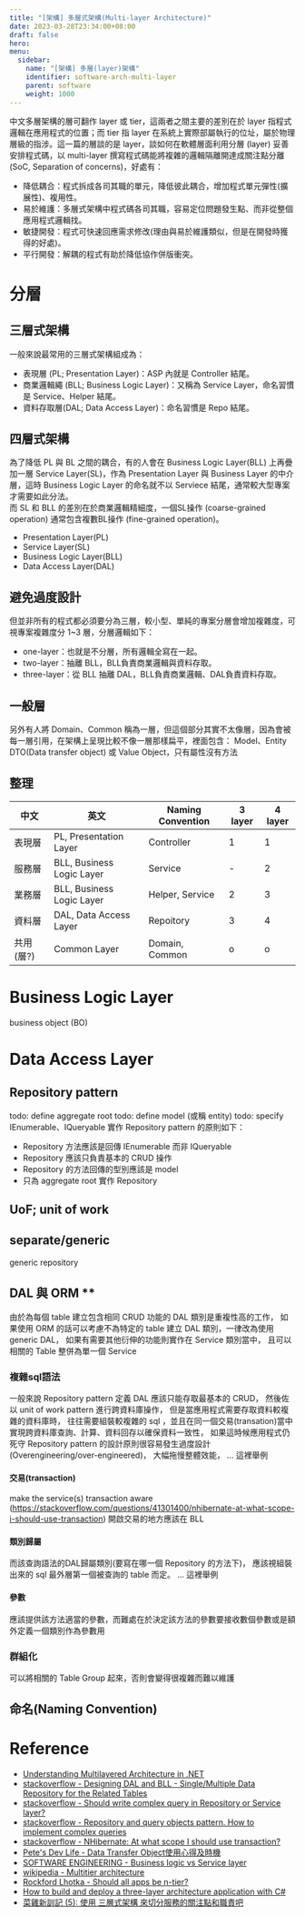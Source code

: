 ```yaml
---
title: "[架構] 多層式架構(Multi-layer Architecture)"
date: 2023-03-28T23:34:00+08:00
draft: false
hero: 
menu:
  sidebar:
    name: "[架構] 多層(layer)架構"
    identifier: software-arch-multi-layer
    parent: software
    weight: 1000
---
```

中文多層架構的層可翻作 layer 或 tier，這兩者之間主要的差別在於 layer 指程式邏輯在應用程式的位置；而 tier 指 layer 在系統上實際部屬執行的位址，屬於物理層級的指涉。這一篇的層談的是 layer，談如何在軟體層面利用分層 (layer) 妥善安排程式碼，以 multi-layer 撰寫程式碼能將複雜的邏輯隔離開達成關注點分離(SoC, Separation of concerns)，好處有：
  - 降低耦合：程式拆成各司其職的單元，降低彼此耦合，增加程式單元彈性(擴展性)、複用性。
  - 易於維護：多層式架構中程式碼各司其職，容易定位問題發生點、而非從整個應用程式邏輯找。
  - 敏捷開發：程式可快速回應需求修改(理由與易於維護類似，但是在開發時獲得的好處)。
  - 平行開發：解耦的程式有助於降低協作併版衝突。

# 分層
## 三層式架構
一般來說最常用的三層式架構組成為：
- 表現層 (PL; Presentation Layer)：ASP 內就是 Controller 結尾。
- 商業邏輯繩 (BLL; Business Logic Layer)：又稱為 Service Layer，命名習慣是 Service、Helper 結尾。
- 資料存取層(DAL; Data Access Layer)：命名習慣是 Repo 結尾。



## 四層式架構
為了降低 PL 與 BL 之間的耦合，有的人會在 Business Logic Layer(BLL) 上再疊加一層 Service Layer(SL)，作為 Presentation Layer 與 Business Layer 的中介層，這時 Business Logic Layer 的命名就不以 Serviece 結尾，通常較大型專案才需要如此分法。  
而 SL 和 BLL 的差別在於商業邏輯精細度，一個SL操作 (coarse-grained operation) 通常包含複數BL操作 (fine-grained operation)。
- Presentation Layer(PL)
- Service Layer(SL)
- Business Logic Layer(BLL)
- Data Access Layer(DAL)

## 避免過度設計
但並非所有的程式都必須要分為三層，較小型、單純的專案分層會增加複雜度，可視專案複雜度分 1~3 層，分層邏輯如下：
- one-layer：也就是不分層，所有邏輯全寫在一起。
- two-layer：抽離 BLL，BLL負責商業邏輯與資料存取。
- three-layer：從 BLL 抽離 DAL，BLL負責商業邏輯、DAL負責資料存取。

## 一般層
另外有人將 Domain、Common 稱為一層，但這個部分其實不太像層，因為會被每一層引用，在架構上呈現比較不像一層那樣扁平，裡面包含：
Model、Entity
DTO(Data transfer object) 或 Value Object，只有屬性沒有方法

## 整理
|中文|英文|Naming Convention|3 layer|4 layer|
|-|-|-|-|-|
|表現層|PL, Presentation Layer| Controller|1|1|
|服務層|BLL, Business Logic Layer| Service|-|2|
|業務層|BLL, Business Logic Layer| Helper, Service|2|3|
|資料層|DAL, Data Access Layer| Repoitory|3|4|
|共用(層?)|Common Layer| Domain, Common|o|o|

# Business Logic Layer
business object (BO)
# Data Access Layer
## Repository pattern
todo: define aggregate root
todo: define model (或稱 entity)
todo: specify IEnumerable、IQueryable
實作 Repository pattern 的原則如下：
- Repository 方法應該是回傳 IEnumerable 而非 IQueryable
- Repository 應該只負責基本的 CRUD 操作
- Repository 的方法回傳的型別應該是 model
- 只為 aggregate root 實作 Repository 
## UoF; unit of work
## separate/generic
generic repository
## DAL 與 ORM **
由於為每個 table 建立包含相同 CRUD 功能的 DAL 類別是重複性高的工作，
如果使用 ORM 的話可以考慮不為特定的 table 建立 DAL 類別，一律改為使用 generic DAL，
如果有需要其他衍伸的功能則實作在 Service 類別當中，
且可以相關的 Table 整併為單一個 Service

### 複雜sql語法
一般來說 Repository pattern 定義 DAL 應該只能存取最基本的 CRUD，
然後佐以 unit of work pattern 進行跨資料庫操作，
但是當應用程式需要存取資料較複雜的資料庫時，
往往需要組裝較複雜的 sql ，並且在同一個交易(transation)當中實現跨資料庫查詢、計算、資料回存以確保資料一致性，
如果這時候應用程式仍死守 Repository pattern 的設計原則很容易發生過度設計(Overengineering/over-engineered)，
大幅拖慢整體效能，
... 這裡舉例
#### 交易(transaction)
make the service(s) transaction aware (https://stackoverflow.com/questions/41301400/nhibernate-at-what-scope-i-should-use-transaction)
開啟交易的地方應該在 BLL
#### 類別歸屬
而該查詢語法的DAL歸屬類別(要寫在哪一個 Repository 的方法下)，
應該視組裝出來的 sql 最外層第一個被查詢的 table 而定。
... 這裡舉例
#### 參數
應該提供該方法適當的參數，而難處在於決定該方法的參數要接收數個參數或是額外定義一個類別作為參數用
### 群組化
可以將相關的 Table Group 起來，否則會變得很複雜而難以維護
## 命名(Naming Convention)


# Reference
- [Understanding Multilayered Architecture in .NET](https://www.c-sharpcorner.com/UploadFile/1492b1/understanding-multilayered-architecture-in-net/)
- [stackoverflow - Designing DAL and BLL - Single/Multiple Data Repository for the Related Tables](https://stackoverflow.com/questions/42478863/designing-dal-and-bll-single-multiple-data-repository-for-the-related-tables)
- [stackoverflow - Should write complex query in Repository or Service layer?](https://stackoverflow.com/questions/50312714/should-write-complex-query-in-repository-or-service-layer)
- [stackoverflow - Repository and query objects pattern. How to implement complex queries](https://stackoverflow.com/questions/29089102/repository-and-query-objects-pattern-how-to-implement-complex-queries)
- [stackoverflow - NHibernate: At what scope I should use transaction?](https://stackoverflow.com/questions/41301400/nhibernate-at-what-scope-i-should-use-transaction)
- [Pete's Dev Life - Data Transfer Object使用心得及時機](https://www.petekcchen.com/2010/12/how-to-use-data-transfer-object.html)
- [SOFTWARE ENGINEERING - Business logic vs Service layer](https://softwareengineering.stackexchange.com/questions/343209/business-logic-vs-service-layer)
- [wikipedia - Multitier architecture](https://en.wikipedia.org/wiki/Multitier_architecture)
- [Rockford Lhotka - Should all apps be n-tier?](http://www.lhotka.net/weblog/ShouldAllAppsBeNtier.aspx)
- [How to build and deploy a three-layer architecture application with C#](https://enlabsoftware.com/development/how-to-build-and-deploy-a-three-layer-architecture-application-with-c-sharp-net-in-practice.html)
- [菜雞新訓記 (5): 使用 三層式架構 來切分服務的關注點和職責吧](https://igouist.github.io/post/2021/10/newbie-5-3-layer-architecture/#%E9%97%9C%E6%96%BC%E9%87%8D%E8%A4%87%E5%BB%BA%E7%AB%8B-dto-%E7%9A%84%E5%95%8F%E9%A1%8C)